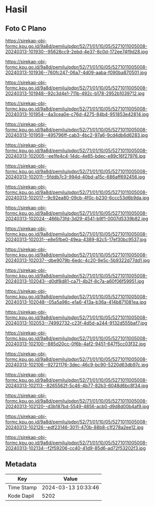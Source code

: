 # Hasil

## Foto C Plano

https://sirekap-obj-formc.kpu.go.id/9a8d/pemilu/pdpr/52/71/01/10/05/5271011005008-20240313-101930--95628cc9-2ebd-4e37-8c0d-172ee74f9d28.jpg

https://sirekap-obj-formc.kpu.go.id/9a8d/pemilu/pdpr/52/71/01/10/05/5271011005008-20240313-101936--760fc247-06a7-4d09-aaba-f090ba870501.jpg

https://sirekap-obj-formc.kpu.go.id/9a8d/pemilu/pdpr/52/71/01/10/05/5271011005008-20240313-101948--92c3d4e1-711b-492c-b178-2952b1039712.jpg

https://sirekap-obj-formc.kpu.go.id/9a8d/pemilu/pdpr/52/71/01/10/05/5271011005008-20240313-101954--4a3cea0e-c76d-4275-84b4-951853e42814.jpg

https://sirekap-obj-formc.kpu.go.id/9a8d/pemilu/pdpr/52/71/01/10/05/5271011005008-20240313-101959--495796ff-cab3-4bc2-97a6-9cd4db6d6283.jpg

https://sirekap-obj-formc.kpu.go.id/9a8d/pemilu/pdpr/52/71/01/10/05/5271011005008-20240313-102005--ee1fe4c4-14dc-4e85-bdec-e89c16f27976.jpg

https://sirekap-obj-formc.kpu.go.id/9a8d/pemilu/pdpr/52/71/01/10/05/5271011005008-20240313-102011--5fddb7c3-994d-40bd-a15c-686aff692456.jpg

https://sirekap-obj-formc.kpu.go.id/9a8d/pemilu/pdpr/52/71/01/10/05/5271011005008-20240313-102017--9c92ea80-09cb-4f0c-b230-6ccc53d6b9da.jpg

https://sirekap-obj-formc.kpu.go.id/9a8d/pemilu/pdpr/52/71/01/10/05/5271011005008-20240313-102024--466b73fd-3d29-4541-b9f1-0007d5339b82.jpg

https://sirekap-obj-formc.kpu.go.id/9a8d/pemilu/pdpr/52/71/01/10/05/5271011005008-20240313-102031--e8e5fbe0-49ea-4389-82c5-17ef30bc9537.jpg

https://sirekap-obj-formc.kpu.go.id/9a8d/pemilu/pdpr/52/71/01/10/05/5271011005008-20240313-102037--dbe9079b-6edc-4c20-9e5c-5b9322d77dd1.jpg

https://sirekap-obj-formc.kpu.go.id/9a8d/pemilu/pdpr/52/71/01/10/05/5271011005008-20240313-102043--d0df8d81-ca71-4b2f-8c7a-a60f06f59951.jpg

https://sirekap-obj-formc.kpu.go.id/9a8d/pemilu/pdpr/52/71/01/10/05/5271011005008-20240313-102048--05a5a98c-e1a6-413a-b36a-414b871081ea.jpg

https://sirekap-obj-formc.kpu.go.id/9a8d/pemilu/pdpr/52/71/01/10/05/5271011005008-20240313-102053--74992732-c23f-4d5d-a244-9132d555baf7.jpg

https://sirekap-obj-formc.kpu.go.id/9a8d/pemilu/pdpr/52/71/01/10/05/5271011005008-20240313-102100--885d20cc-0f6b-4af2-9451-647f5cc03f32.jpg

https://sirekap-obj-formc.kpu.go.id/9a8d/pemilu/pdpr/52/71/01/10/05/5271011005008-20240313-102106--92721176-3dec-46c9-bc90-5220d63db97c.jpg

https://sirekap-obj-formc.kpu.go.id/9a8d/pemilu/pdpr/52/71/01/10/05/5271011005008-20240313-102113--8265562f-5c46-4b77-82b3-6048d6bc8f34.jpg

https://sirekap-obj-formc.kpu.go.id/9a8d/pemilu/pdpr/52/71/01/10/05/5271011005008-20240313-102120--d3b187bd-5549-4856-acb0-d9d8d00b4af9.jpg

https://sirekap-obj-formc.kpu.go.id/9a8d/pemilu/pdpr/52/71/01/10/05/5271011005008-20240313-102126--edf23146-3011-470b-88b8-c1f278a2ee12.jpg

https://sirekap-obj-formc.kpu.go.id/9a8d/pemilu/pdpr/52/71/01/10/05/5271011005008-20240313-102134--f2f59206-cc40-41d9-85d6-ad72f53202f3.jpg


## Metadata

| Key        | Value               |
| ---------- | ------------------- |
| Time Stamp | 2024-03-13 10:33:46 |
| Kode Dapil | 5202                |



